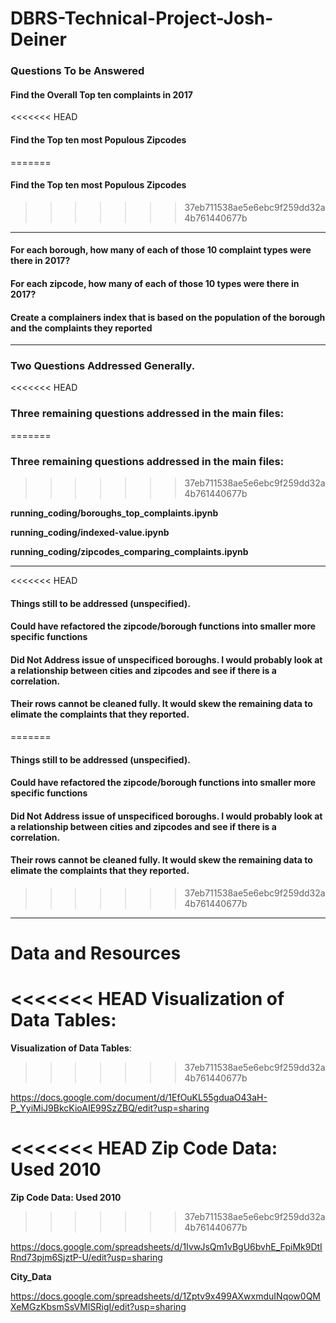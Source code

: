 # DBRS-Technical-Project-Josh-Deiner


### Questions To be Answered
#### Find the Overall Top ten complaints in 2017
<<<<<<< HEAD
#### Find the Top ten most Populous Zipcodes
=======
#### Find the Top ten most Populous Zipcodes 
>>>>>>> 37eb711538ae5e6ebc9f259dd32a4b761440677b
------

#### For each borough, how many of each of those 10 complaint types were there in 2017?
#### For each zipcode, how many of each of those 10 types were there in 2017?
#### Create a complainers index that is based on the population of the borough and the complaints they reported

--------
### Two Questions Addressed Generally.
<<<<<<< HEAD
### Three remaining questions addressed in the main files:
=======
### Three remaining questions addressed in the main files: 
>>>>>>> 37eb711538ae5e6ebc9f259dd32a4b761440677b

**running_coding/boroughs_top_complaints.ipynb**

**running_coding/indexed-value.ipynb**

**running_coding/zipcodes_comparing_complaints.ipynb**

--------

<<<<<<< HEAD
#### Things still to be addressed (unspecified).
#### Could have refactored the zipcode/borough functions into smaller more specific functions
#### Did Not Address issue of unspecificed boroughs. I would probably look at a relationship between cities and zipcodes and see if there is a correlation.
#### Their rows cannot be cleaned fully. It would skew the remaining data to elimate the complaints that they reported.
=======
#### Things still to be addressed (unspecified). 
#### Could have refactored the zipcode/borough functions into smaller more specific functions
#### Did Not Address issue of unspecificed boroughs. I would probably look at a relationship between cities and zipcodes and see if there is a correlation.
#### Their rows cannot be cleaned fully. It would skew the remaining data to elimate the complaints that they reported. 
>>>>>>> 37eb711538ae5e6ebc9f259dd32a4b761440677b
------------

# Data and Resources

<<<<<<< HEAD
**Visualization of Data Tables**:
=======
**Visualization of Data Tables**: 
>>>>>>> 37eb711538ae5e6ebc9f259dd32a4b761440677b

https://docs.google.com/document/d/1EfOuKL55gduaO43aH-P_YyiMiJ9BkcKioAIE99SzZBQ/edit?usp=sharing




<<<<<<< HEAD
**Zip Code Data: Used 2010**
=======
**Zip Code Data: Used 2010** 
>>>>>>> 37eb711538ae5e6ebc9f259dd32a4b761440677b

https://docs.google.com/spreadsheets/d/1IvwJsQm1vBgU6bvhE_FpiMk9DtIRnd73pjm6SjztP-U/edit?usp=sharing

**City_Data**

https://docs.google.com/spreadsheets/d/1Zptv9x499AXwxmduINqow0QMXeMGzKbsmSsVMISRigI/edit?usp=sharing
